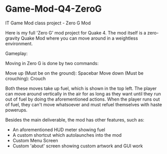 # Game-Mod-Q4-ZeroG
IT Game Mod class project - Zero G Mod

Here is my full 'Zero G' mod project for Quake 4. The mod itself is a zero-gravity Quake Mod where you can move around in a weightless environment.

Gameplay:

Moving in Zero G is done by two commands:

Move up (Must be on the ground): Spacebar
Move down (Must be crouching): Crouch

Both these moves take up fuel, which is shown in the top left. The player can move around vertically in the air for as long as they want until 
they run out of fuel by doing the aforementioned actions. When the player runs out of fuel, they can't move whatsoever and must refuel themselves with haste powerups.

Besides the main deliverable, the mod has other features, such as:

* An aforementioned HUD meter showing fuel
* A custom shortcut which autolaunches into the mod
* Custom Menu Screen
* Custom 'about' screen showing custom artwork and GUI work


